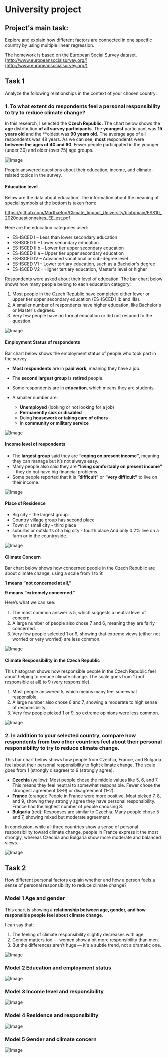 # University project

## Project's main task:

Explore and explain how different factors are connected in one specific country by using multiple linear regression.

The homework is based on the European Social Survey dataset.
[http://www.europeansocialsurvey.org/](http://www.europeansocialsurvey.org/)


## Task 1

Analyze the following relationships in the context of your chosen country:

### 1. To what extent do respondents feel a personal responsibility to try to reduce climate change?

In this research, I selected the **Czech Republic.**
The chart below shows the **age** distribution **of all survey participants**.
The **youngest** participant was **15 years old** and the **oldest was **90 years old.** The average age of all respondents was 48 years.
As we can see, **most** respondents were **between the ages of 40 and 60**. Fewer people participated in the younger (under 30) and older (over 75) age groups.

![Image](images/age.png)

People answered questions about their education, income, and climate-related topics in the survey.

#### Education level

Below are the data about education. The information about the meaning of special symbols at the bottom is taken from:

https://github.com/MarthaBog/Climate_Impact_University/blob/main/ESS10_2020questionnaires_EE_est.pdf

Here are the education categories used:

- ES-ISCED I – Less than lower secondary education
- ES-ISCED II – Lower secondary education
- ES-ISCED IIIb – Lower tier upper secondary education
- ES-ISCED IIIa – Upper tier upper secondary education
- ES-ISCED IV – Advanced vocational or sub-degree level
- ES-ISCED V1 – Lower tertiary education, such as a Bachelor's degree
- ES-ISCED V2 – Higher tertiary education, Master's level or higher

Respondents were asked about their level of education. The bar chart below shows how many people belong to each education category:

1. Most people in the Czech Republic have completed either lower or upper tier upper secondary education (ES-ISCED IIIb and IIIa).
2. A smaller number of respondents have higher education, like Bachelor's or Master's degrees.
3. Very few people have no formal education or did not respond to the question.

![Image](images/education.png)

#### Employment Status of respondents 

Bar chart below shows the employment status of people who took part in the survey.

- **Most respondents** are in **paid work**, meaning they have a job.
- The **second largest group** is **retired** people.
- Some respondents are in **education**, which means they are students.
- A smaller number are:

  * **Unemployed** (looking or not looking for a job)
  * **Permanently sick or disabled**
  * Doing **housework or taking care of others**
  * In **community or military service**

![Image](images/status.jpg)

#### Income level of respondents 

- The **largest group** said they are **“coping on present income”**, meaning they can manage but it’s not always easy.
- Many people also said they are **“living comfortably on present income”** – they do not have big financial problems.
- Some people reported that it is **“difficult”** or **“very difficult”** to live on their income.

![Image](images/income_level.jpg)

#### Place of Residence

- Big city – the largest group.
- Country village group has second place
- Town or small city - third place
- suburbs or outskirts of a big city - fourth place 
And only 0.2% live on a farm or in the countryside.

![Image](images/place_of_residence.jpg)

#### Climate Concern

Bar chart below shows how concerned people in the Czech Republic are about climate change, using a scale from 1 to 9:

**1 means “not concerned at all,”**

**9 means “extremely concerned.”**

Here’s what we can see:

1. The most common answer is 5, which suggests a neutral level of concern. 
2. A large number of people also chose 7 and 6, meaning they are fairly concerned.
3. Very few people selected 1 or 9, showing that extreme views (either not worried or very worried) are less common.

![Image](images/climate_concern.png)

#### Climate Responsibility in the Czech Republic

This histogram shows how responsible people in the Czech Republic feel about helping to reduce climate change. The scale goes from 1 (not responsible at all) to 9 (very responsible).

1. Most people answered 5, which means many feel somewhat responsible.
2. A large number also chose 6 and 7, showing a moderate to high sense of responsibility.
3. Very few people picked 1 or 9, so extreme opinions were less common.

![Image](images/climate_responsibility.png)

### 2. In addition to your selected country, compare how respondents from two other countries feel about their personal responsibility to try to reduce climate change.

This bar chart below shows how people from Czechia, France, and Bulgaria feel about their personal responsibility to fight climate change. The scale goes from 1 (strongly disagree) to 9 (strongly agree).

- **Czechia** (yellow): Most people chose the middle values like 5, 6, and 7. This means they feel neutral to somewhat responsible. Fewer chose the strongest agreement (8–9) or disagreement (1–2).
- **France** (orange): People in France were more positive. Most picked 7, 8, and 9, showing they strongly agree they have personal responsibility. France had the highest number of people choosing 8.
- **Bulgaria** (red): Responses are similar to Czechia. Many people chose 5 and 7, showing mixed but moderate agreement.

In conclusion, while all three countries show a sense of personal responsibility toward climate change, people in France express it the most strongly, whereas Czechia and Bulgaria show more moderate and balanced views.

![Image](images/countries_comparison.png)


## Task 2

How different personal factors explain whether and how a person feels a sense of personal responsibility to reduce climate change?

### Model 1 Age and gender

This chart is showing a **relationship between age, gender, and how responsible people feel about climate change**.

I can say that:

1. The feeling of climate responsibility slightly decreases with age.
2. Gender matters too — women show a bit more responsibility than men.
3. But the differences aren’t huge — it's a subtle trend, not a dramatic one.

![Image](images/age_gender.png)

### Model 2 Education and employment status

![Image](images/education_status.png)

### Model 3 Income level and responsibility

![Image](images/income_responsibility.png)

### Model 4 Residence and responsibility

![Image](images/residence_esponsibility.png)

### Model 5 Gender and climate concern

![Image](images/gender_climate_concern.png)

